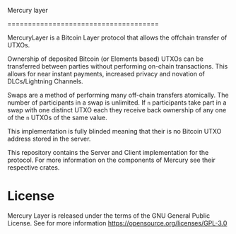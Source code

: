 Mercury layer

=====================================

MercuryLayer is a Bitcoin Layer protocol that allows the offchain transfer of UTXOs.

Ownership of deposited Bitcoin (or Elements based) UTXOs can be transferred between parties without performing on-chain transactions. This allows for near instant payments, increased privacy and novation of DLCs/Lightning Channels.

Swaps are a method of performing many off-chain transfers atomically. The number of participants in a swap is unlimited. If `n` participants take part in a swap with one distinct UTXO each they receive back ownership of any one of the `n` UTXOs of the same value. 

This implementation is fully blinded meaning that their is no Bitcoin UTXO address stored in the server.

This repository contains the Server and Client implementation for the protocol. For more information on the components of Mercury see their respective crates.


# License

Mercury Layer is released under the terms of the GNU General Public License. See for more information https://opensource.org/licenses/GPL-3.0
